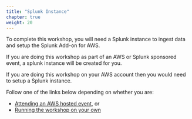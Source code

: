```yaml
---
title: "Splunk Instance"
chapter: true
weight: 20
---
```


To complete this workshop, you will need a Splunk instance to ingest data and setup the Splunk Add-on for AWS.

If you are doing this workshop as part of an AWS or Splunk sponsored event, a splunk instance will be created for you.

If you are doing this workshop on your AWS account then you would need to setup a Splunk instance.


Follow one of the links below depending on whether you are:

- [Attending an AWS hosted event](/getting-started/splunk_instance/aws_hosted_event.md), or
- [Running the workshop on your own](/getting-started/splunk_instance/on_your_own.md)

